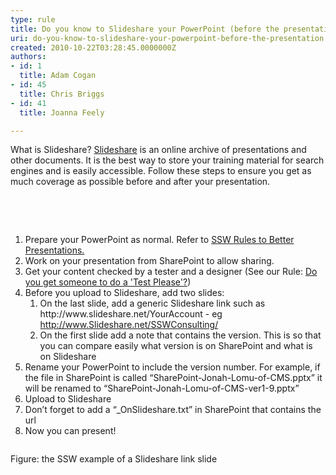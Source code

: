 ```yaml
---
type: rule
title: Do you know to Slideshare your PowerPoint (before the presentation)?
uri: do-you-know-to-slideshare-your-powerpoint-before-the-presentation
created: 2010-10-22T03:28:45.0000000Z
authors:
- id: 1
  title: Adam Cogan
- id: 45
  title: Chris Briggs
- id: 41
  title: Joanna Feely

---
```




<span class='intro'> 
  <p>What is Slideshare? <a shape="rect" href="http&#58;//www.slideshare.net/">Slideshare</a> is an online archive of presentations and other documents.&#160;It is the best way to store your training material for search engines and is easily accessible. Follow these steps to ensure you get as much coverage as possible before and after your presentation.</p>
<p>&#160;</p>
<p>&#160;</p>
 </span>


  <ol>
    <li>Prepare your PowerPoint as normal. Refer to <a shape="rect" href="/Communication/RulesToBetterPowerpointPresentations/Pages/default.aspx">SSW Rules to Better Presentations.</a> </li>
    <li>Work on your presentation from SharePoint to allow sharing. </li>
    <li>Get your content checked by a tester and a designer (See our Rule&#58; <a shape="rect" href="/Communication/RulesToBetterPowerpointPresentations/Pages/DoyougetsomeonetodoaTestPlease.aspx">Do you get someone to do a 'Test Please'?</a>) </li>
                            <li>Before you upload to Slideshare, add two slides&#58;
                                <ol>
                                    <li>On the last slide, add a generic Slideshare link such as http&#58;//www.slideshare.net/YourAccount
                                        - eg <a shape="rect" href="http&#58;//www.slideshare.net/SSWConsulting/">
                                            http&#58;//www.Slideshare.net/SSWConsulting/</a> </li>
                                    <li>On the first slide add a note that contains the version. This is so that you can compare easily what version is on SharePoint and what is on Slideshare </li>
                                </ol>
                            </li>    <li>Rename your PowerPoint to include the version number. For example, if the file in SharePoint is called “SharePoint-Jonah-Lomu-of-CMS.pptx” it will be renamed to “SharePoint-Jonah-Lomu-of-CMS-ver1-9.pptx” </li>
    <li>Upload to Slideshare </li>
    <li>Don’t forget to add a “_OnSlideshare.txt” in SharePoint that contains the url </li>
    <li>Now you can present! </li>
</ol>
<img alt="" class="ms-rteCustom-ImageArea" src="/Communication/RulesToBetterPowerpointPresentations/PublishingImages/slideshareend.jpg" />
<p class="ms-rteCustom-FigureNormal">Figure&#58; the SSW example of a Slideshare link slide</p>



